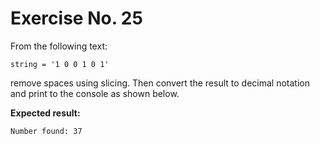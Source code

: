 # Exercise No. 25

From the following text:


    string = '1 0 0 1 0 1'


remove spaces using slicing. Then convert the result to decimal notation and print to the console as shown below.


**Expected result:**


    Number found: 37



